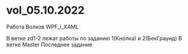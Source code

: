 # vol_05.10.2022
Работа Волков WPF_i_XAML

В ветке zd1-2 лежат работы по заданию 1(Кнопка) и 2(БекГраунд)
В ветке Master Последнее задание
